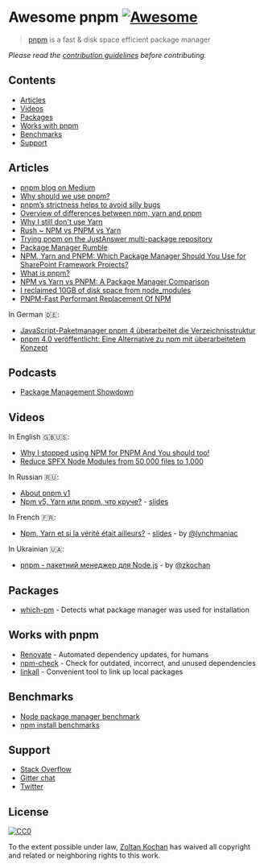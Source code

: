 # Awesome pnpm [![Awesome](https://cdn.rawgit.com/sindresorhus/awesome/d7305f38d29fed78fa85652e3a63e154dd8e8829/media/badge.svg)](https://github.com/sindresorhus/awesome)

> [pnpm](https://pnpm.js.org) is a fast & disk space efficient package manager

*Please read the [contribution guidelines](CONTRIBUTING.md) before contributing.*

## Contents

- [Articles](#articles)
- [Videos](#videos)
- [Packages](#packages)
- [Works with pnpm](#works-with-pnpm)
- [Benchmarks](#benchmarks)
- [Support](#support)

## Articles

- [pnpm blog on Medium](https://medium.com/pnpm)
- [Why should we use pnpm?](https://medium.com/pnpm/why-should-we-use-pnpm-75ca4bfe7d93)
- [pnpm’s strictness helps to avoid silly bugs](https://medium.com/pnpm/pnpms-strictness-helps-to-avoid-silly-bugs-9a15fb306308)
- [Overview of differences between npm, yarn and pnpm](https://hackernoon.com/understanding-differences-between-npm-yarn-and-pnpm-31bb6b0c87b3)
- [Why I still don't use Yarn](https://intoli.com/blog/node-package-manager-benchmarks/)
- [Rush ~ NPM vs PNPM vs Yarn](https://rushjs.io/pages/maintainer/package_managers/)
- [Trying pnpm on the JustAnswer multi-package repository](https://www.justanswer.com/blog/engineering/pnpm-on-justanswer-multi-package-repository)
- [Package Manager Rumble](https://www.telerik.com/blogs/package-manager-rumble)
- [NPM, Yarn and PNPM: Which Package Manager Should You Use for SharePoint Framework Projects?](http://www.andrewconnell.com/blog/npm-yarn-pnpm-which-package-manager-should-you-use-for-sharepoint-framework-projects)
- [What is pnpm?](https://flaviocopes.com/pnpm/)
- [NPM vs Yarn vs PNPM: A Package Manager Comparison](https://smddzcy.com/posts/2019-05-19/npm-vs-yarn-vs-pnpm-package-manager-comparison)
- [I reclaimed 10GB of disk space from node_modules](https://dev.to/irreverentmike/i-reclaimed-10gb-of-disk-space-from-node-modules-oal)
- [PNPM-Fast Performant Replacement Of NPM](https://www.zeptobook.com/pnpm-fast-performant-replacement-of-npm/)

In German :de::
- [JavaScript-Paketmanager pnpm 4 überarbeitet die Verzeichnisstruktur](https://www.heise.de/developer/meldung/JavaScript-Paketmanager-pnpm-4-ueberarbeitet-die-Verzeichnisstruktur-4550827.html)
- [pnpm 4.0 veröffentlicht: Eine Alternative zu npm mit überarbeitetem Konzept](https://entwickler.de/online/javascript/pnpm-4-0-package-manager-579910357.html)

## Podcasts

* [Package Management Showdown](https://anchor.fm/opensourcedeveloperpod/episodes/Package-Management-Showdown-e4fnss)

## Videos

In English :uk::us::

- [Why I stopped using NPM for PNPM And You should too!](https://youtu.be/7L7nBtaGAlM)
- [Reduce SPFX Node Modules from 50,000 files to 1,000](https://www.spjeff.com/2019/08/20/video-reduce-spfx-node-modules-from-50000-files-to-1000/)

In Russian :ru::

- [About pnpm v1](https://www.youtube.com/watch?v=rMb4OHL9tWI&feature=youtu.be&t=2m52s)
- [Npm v5, Yarn или pnpm, что круче?](https://youtu.be/TIeMLwH9SEU) - [slides](http://piterjs.org/events/16/Mike_Bashurov.pdf?utm_source=twitter.com&utm_medium=social&utm_campaign=vystupaet-maykl-bashurov--npm-v5--yarn)

In French :fr::

- [Npm, Yarn et si la vérité était ailleurs?](https://youtu.be/0hq38OWt0EM) - [slides](https://speakerdeck.com/vincent_piard/npm-yarn-et-si-la-verite-etait-ailleurs) - by [@lynchmaniac](https://github.com/lynchmaniac)

In Ukrainian :ukraine::

- [pnpm - пакетний менеджер для Node.js](http://bit.ly/pnpm-pr-ukr-1) - by [@zkochan](https://github.com/zkochan)

## Packages

* [which-pm](https://github.com/zkochan/which-pm) - Detects what package manager was used for installation

## Works with pnpm

* [Renovate](https://renovateapp.com/) - Automated dependency updates, for humans
* [npm-check](https://github.com/dylang/npm-check) - Check for outdated, incorrect, and unused dependencies
* [linkall](https://github.com/paulpflug/linkall) - Convenient tool to link up local packages

## Benchmarks

- [Node package manager benchmark](https://github.com/pnpm/node-package-manager-benchmark)
- [npm install benchmarks](https://github.com/JamieMason/npm-cache-benchmark)

## Support

- [Stack Overflow](https://stackoverflow.com/questions/tagged/pnpm)
- [Gitter chat](https://gitter.im/pnpm/pnpm)
- [Twitter](https://twitter.com/pnpmjs)

## License

[![CC0](http://mirrors.creativecommons.org/presskit/buttons/88x31/svg/cc-zero.svg)](https://creativecommons.org/publicdomain/zero/1.0/)

To the extent possible under law, [Zoltan Kochan](https://www.kochan.io/) has waived all copyright and related or neighboring rights to this work.

